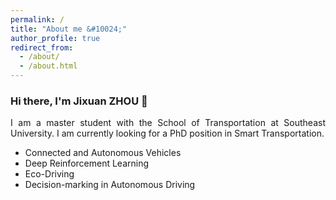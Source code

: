 ```yaml
---
permalink: /
title: "About me &#10024;"
author_profile: true
redirect_from: 
  - /about/
  - /about.html
---
```



<h3>Hi there, I'm Jixuan ZHOU &#128075;</h3>
<p align = "justify"> 
  I am a master student with the School of Transportation at Southeast University. I am currently looking for a PhD position in Smart Transportation.
</p> 

<ul>
<li>Connected and Autonomous Vehicles</li>
<li>Deep Reinforcement Learning</li>
<li>Eco-Driving</li>
<li>Decision-marking in Autonomous Driving</li>
</ul>

